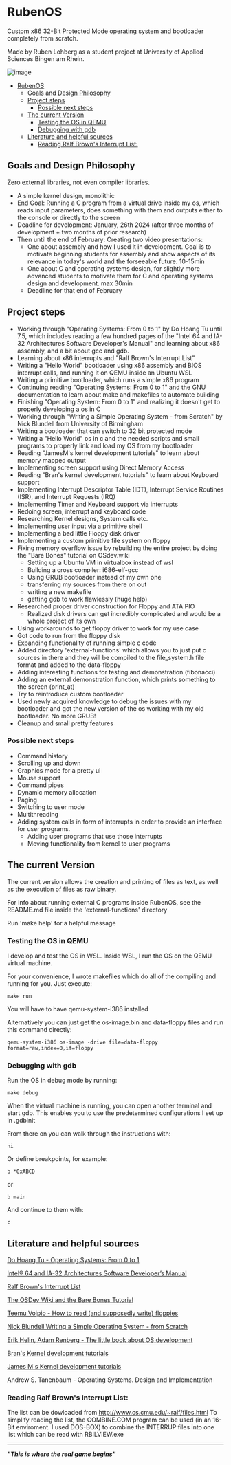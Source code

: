 # RubenOS

Custom x86 32-Bit Protected Mode operating system and bootloader completely from
scratch. 

Made by Ruben Lohberg as a student project at University of Applied Sciences
Bingen am Rhein.

![image](https://github.com/Ruben-Lohberg/RubenOS/assets/84844633/b870ca1c-d151-4370-8a51-6e5b1493539f)


- [RubenOS](#rubenos)
  - [Goals and Design Philosophy](#goals-and-design-philosophy)
  - [Project steps](#project-steps)
    - [Possible next steps](#possible-next-steps)
  - [The current Version](#the-current-version)
    - [Testing the OS in QEMU](#testing-the-os-in-qemu)
    - [Debugging with gdb](#debugging-with-gdb)
  - [Literature and helpful sources](#literature-and-helpful-sources)
    - [Reading Ralf Brown's Interrupt List:](#reading-ralf-browns-interrupt-list)




## Goals and Design Philosophy

Zero external libraries, not even compiler libraries.
- A simple kernel design, monolithic
- End Goal: Running a C program from a virtual drive inside my os, which reads
  input parameters, does something with them and outputs either to the console
  or directly to the screen
- Deadline for development: January, 26th 2024 (after three months of
  development + two months of prior research)
- Then until the end of February: Creating two video presentations:
    - One about assembly and how I used it in development. Goal is to motivate beginning students for assembly and show aspects of its relevance in today's world and the forseeable future. 10-15min
    - One about C and operating systems design, for slightly more advanced
    students to motivate them for C and operating systems design and
    development. max 30min
  - Deadline for that end of February

## Project steps
- Working through "Operating Systems: From 0 to 1" by Do Hoang Tu until 7.5,
  which includes reading a few hundred pages of the "Intel 64 and IA-32
  Architectures Software Developer's Manual" and learning about x86 assembly,
  and a bit about gcc and gdb.
- Learning about x86 interrupts and "Ralf Brown's Interrupt List"
- Writing a "Hello World" bootloader using x86 assembly and BIOS interrupt
  calls, and running it on QEMU inside an Ubuntu WSL
- Writing a primitive bootloader, which runs a simple x86 program
- Continuing reading "Operating Systems: From 0 to 1" and the GNU documentation
  to learn about make and makefiles to automate building
- Finishing "Operating System: From 0 to 1" and realizing it doesn't get to
  properly developing a os in C
- Working through "Writing a Simple Operating System - from Scratch" by Nick
  Blundell from University of Birmingham
- Writing a bootloader that can switch to 32 bit protected mode
- Writing a "Hello World" os in c and the needed scripts and small programs to
  properly link and load my OS from my bootloader
- Reading "JamesM's kernel development tutorials" to learn about memory mapped
  output
- Implementing screen support using Direct Memory Access
- Reading "Bran's kernel development tutorials" to learn about Keyboard support
- Implementing Interrupt Descriptor Table (IDT), Interrupt Service Routines
  (ISR), and Interrupt Requests (IRQ)
- Implementing Timer and Keyboard support via interrupts
- Redoing screen, interrupt and keyboard code
- Researching Kernel designs, System calls etc.
- Implementing user input via a primitive shell
- Implementing a bad little Floppy disk driver
- Implementing a custom primitive file system on floppy
- Fixing memory overflow issue by rebuilding the entire project by doing the
"Bare Bones" tutorial on OSdev.wiki
    - Setting up a Ubuntu VM in virtualbox instead of wsl
    - Building a cross compiler: i686-elf-gcc
    - Using GRUB bootloader instead of my own one
    - transferring my sources from there on out
    - writing a new makefile
    - getting gdb to work flawlessly (huge help)
- Researched proper driver construction for Floppy and ATA PIO
    - Realized disk drivers can get incredibly complicated and would be a whole
    project of its own
- Using workarounds to get floppy driver to work for my use case
- Got code to run from the floppy disk
- Expanding functionality of running simple c code
- Added directory 'external-functions' which allows you to just put c sources
  in there and they will be compiled to the file_system.h file format and added
  to the data-floppy
- Adding interesting functions for testing and demonstration (fibonacci)
- Adding an external demonstration function, which prints something to the screen
  (print_at)
- Try to reintroduce custom bootloader
- Used newly acquired knowledge to debug the issues with my bootloader and got
  the new version of the os working with my old bootloader. No more GRUB!
- Cleanup and small pretty features

### Possible next steps

- Command history
- Scrolling up and down
- Graphics mode for a pretty ui
- Mouse support
- Command pipes
- Dynamic memory allocation
- Paging
- Switching to user mode
- Multithreading
- Adding system calls in form of interrupts in order to provide an interface for
  user programs.
  - Adding user programs that use those interrupts
  - Moving functionality from kernel to user programs


## The current Version
The current version allows the creation and printing of files as text, as well as the execution of files as raw binary. 

For info about running external C programs inside RubenOS, see the README.md
file inside the 'external-functions' directory

Run 'make help' for a helpful message

### Testing the OS in QEMU

I develop and test the OS in WSL.
Inside WSL, I run the OS on the QEMU virtual machine.

For your convenience, I wrote makefiles which do all of the compiling and
running for you. Just execute:

    make run

You will have to have qemu-system-i386 installed

Alternatively you can just get the os-image.bin and data-floppy files and run
this command directly:

    qemu-system-i386 os-image -drive file=data-floppy format=raw,index=0,if=floppy

### Debugging with gdb

Run the OS in debug mode by running:

    make debug

When the virtual machine is running, you can open another terminal and start
gdb. This enables you to use the predetermined 
configurations I set up in .gdbinit

From there on you can walk through the instructions with:

    ni

Or define breakpoints, for example:

    b *0xABCD

or

    b main

And continue to them with:

    c
 
## Literature and helpful sources

[Do Hoang Tu - Operating Systems: From 0 to 1](https://github.com/tuhdo/os01)

[Intel® 64 and IA-32 Architectures Software Developer’s Manual](https://www.intel.com/content/www/us/en/developer/articles/technical/intel-sdm.html)

[Ralf Brown's Interrupt List](http://www.cs.cmu.edu/~ralf/files.html)

[The OSDev Wiki and the Bare Bones Tutorial](https://wiki.osdev.org/Bare_Bones)

[Teemu Voipio - How to read (and supposedly write) floppies](https://forum.osdev.org/viewtopic.php?t=13538)

[Nick Blundell Writing a Simple Operating System - from Scratch](https://www.cs.bham.ac.uk/~exr/lectures/opsys/10_11/lectures/os-dev.pdf)

[Erik Helin, Adam Renberg - The little book about OS development](https://littleosbook.github.io/)

[Bran's Kernel development tutorials](http://www.osdever.net/bkerndev/index.php)

[James M's Kernel development tutorials](https://web.archive.org/web/20231214110833/http://www.jamesmolloy.co.uk/tutorial_html/index.html)

Andrew S. Tanenbaum - Operating Systems. Design and Implementation


### Reading Ralf Brown's Interrupt List:
The list can be dowloaded from http://www.cs.cmu.edu/~ralf/files.html
To simplify reading the list, the COMBINE.COM program can be used (in an 16-Bit
enviroment. I used DOS-BOX) to combine the INTERRUP files into one list which
can be read with RBILVIEW.exe

---

_**"This is where the real game begins"**_
